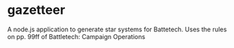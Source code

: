 # gazetteer
A node.js application to generate star systems for Battetech. Uses the rules on pp. 99ff of Battletech: Campaign Operations
